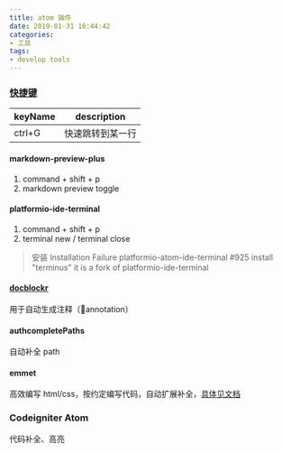 ```yaml
---
title: atom 插件
date: 2019-01-31 16:44:42
categories:
- 工具
tags:
- develop tools
---
```


### [快捷键](https://blog.csdn.net/qq_40963664/article/details/79250424)
|keyName|description|
|--|--|
|ctrl+G|快速跳转到某一行|

#### markdown-preview-plus
1. command + shift + p
2. markdown preview toggle

#### platformio-ide-terminal
1. command + shift + p
2. terminal new / terminal close
> 安装 Installation Failure platformio-atom-ide-terminal #925
install "terminus" it is a fork of platformio-ide-terminal

#### [docblockr](https://atom.io/packages/docblockr)
用于自动生成注释（annotation）

#### authcompletePaths
自动补全 path
<!-- more -->

#### emmet
高效编写 html/css，按约定编写代码，自动扩展补全，[具体见文档](https://emmet.io/)

### Codeigniter Atom
代码补全、高亮
